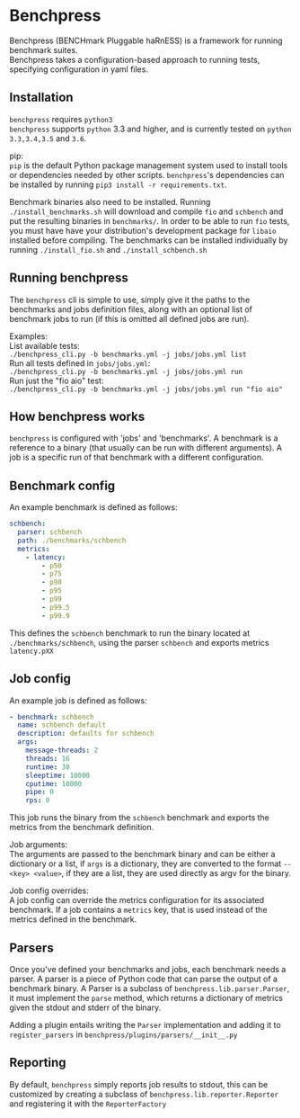 Benchpress
==========

Benchpress (BENCHmark Pluggable haRnESS) is a framework for running benchmark
suites.  
Benchpress takes a configuration-based approach to running tests, specifying
configuration in yaml files.

Installation
------------

`benchpress` requires `python3`  
`benchpress` supports `python` 3.3 and higher, and is currently tested on
`python 3.3,3.4,3.5` and `3.6`.

pip:  
`pip` is the default Python package management system used to install tools or
dependencies needed by other scripts.
`benchpress`'s dependencies can be installed by running `pip3 install -r requirements.txt`.

Benchmark binaries also need to be installed. Running `./install_benchmarks.sh`
will download and compile `fio` and `schbench` and put the resulting binaries
in `benchmarks/`. In order to be able to run `fio` tests, you must have have
your distribution's development package for `libaio` installed before
compiling. The benchmarks can be installed individually by running
`./install_fio.sh` and `./install_schbench.sh`

Running benchpress
------------------

The `benchpress` cli is simple to use, simply give it the paths to the
benchmarks and jobs definition files, along with an optional list of
benchmark jobs to run (if this is omitted all defined jobs are run).

Examples:  
List available tests:  
`./benchpress_cli.py -b benchmarks.yml -j jobs/jobs.yml list`  
Run all tests defined in `jobs/jobs.yml`:  
`./benchpress_cli.py -b benchmarks.yml -j jobs/jobs.yml run`  
Run just the "fio aio" test:  
`./benchpress_cli.py -b benchmarks.yml -j jobs/jobs.yml run "fio aio"`  

How benchpress works
--------------------

`benchpress` is configured with 'jobs' and 'benchmarks'. A benchmark is a
reference to a binary (that usually can be run with different arguments). A job
is a specific run of that benchmark with a different configuration.  

Benchmark config
----------------

An example benchmark is defined as follows:
```yaml
schbench:
  parser: schbench
  path: ./benchmarks/schbench
  metrics:
    - latency:
        - p50
        - p75
        - p90
        - p95
        - p99
        - p99.5
        - p99.9
```
This defines the `schbench` benchmark to run the binary located at
`./benchmarks/schbench`, using the parser `schbench` and exports metrics
`latency.pXX`

Job config
----------

An example job is defined as follows:
```yaml
- benchmark: schbench
  name: schbench default
  description: defaults for schbench
  args:
    message-threads: 2
    threads: 16
    runtime: 30
    sleeptime: 10000
    cputime: 10000
    pipe: 0
    rps: 0
```
This job runs the binary from the `schbench` benchmark and exports the metrics
from the benchmark definition.

Job arguments:  
The arguments are passed to the benchmark binary and can be either a dictionary
or a list, if `args` is a dictionary, they are converted to the format `--<key>
<value>`, if they are a list, they are used directly as argv for the binary.

Job config overrides:  
A job config can override the metrics configuration for its associated
benchmark. If a job contains a `metrics` key, that is used instead of the
metrics defined in the benchmark.

Parsers
-------

Once you've defined your benchmarks and jobs, each benchmark needs a parser. A
parser is a piece of Python code that can parse the output of a benchmark
binary. A Parser is a subclass of `benchpress.lib.parser.Parser`, it must
implement the `parse` method, which returns a dictionary of metrics given the
stdout and stderr of the binary.

Adding a plugin entails writing the `Parser` implementation and adding it to
`register_parsers` in `benchpress/plugins/parsers/__init__.py`

Reporting
---------

By default, `benchpress` simply reports job results to stdout, this can be
customized by creating a subclass of `benchpress.lib.reporter.Reporter` and
registering it with the `ReporterFactory`

